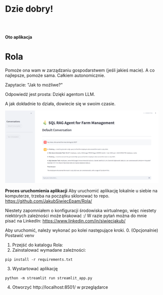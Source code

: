 # Dzie dobry!
<br><br>

**Oto aplikacja**
# Rola

Pomoże ona wam w zarządzaniu gospodarstwem (jeśli jakieś macie).
A co najlepsze, pomoże sama.
Całkiem autonomicznie.

Zapytacie:
"Jak to możliwe?"

Odpowiedź jest prosta:
Dzięki agentom LLM.

A jak dokładnie to działa, dowiecie się w swoim czasie.

![alt text](static\app_screenshot.png)

**Proces uruchomienia aplikacji**
Aby uruchomić aplikację lokalnie u siebie na komputerze, trzeba na początku sklonować to repo.
https://github.com/JakubSiwiecEpam/Rola/

Niestety zapomniałem o konfiguracji środowiska wirtualnego, więc niestety niektórych zależności może brakować :/
W razie pytań można do mnie pisać na LinkedIn:
https://www.linkedin.com/in/siwiecjakub/

Aby uruchomić, należy wykonać po kolei następujące kroki.
0. (Opcjonalnie) Postawić venv
1. Przejść do katalogu Rola:
2. Zainstalować wymadane zależności:
```
pip install -r requirements.txt
```
3. Wystartować aplikację
```
python -m streamlit run streamlit_app.py
```
4. Otworzyć http://localhost:8501/ w przeglądarce